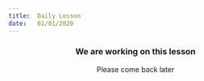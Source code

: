 ```yaml
---
title:  Daily Lesson
date:   01/01/2020
---
```


### <center>We are working on this lesson</center>
<center>Please come back later</center>